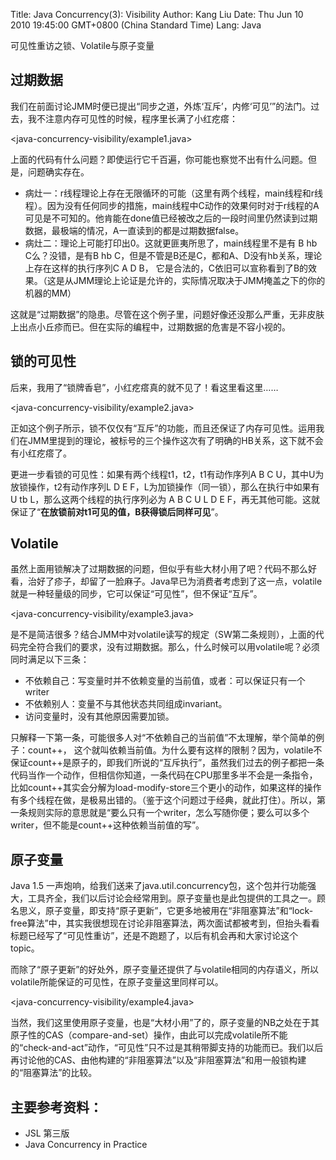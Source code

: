 Title: Java Concurrency(3): Visibility
Author: Kang Liu
Date: Thu Jun 10 2010 19:45:00 GMT+0800 (China Standard Time)
Lang: Java

可见性重访之锁、Volatile与原子变量

## 过期数据
我们在前面讨论JMM时便已提出“同步之道，外炼‘互斥’，内修‘可见’”的法门。过去，我不注意内存可见性的时候，程序里长满了小红疙瘩：

<java-concurrency-visibility/example1.java>


上面的代码有什么问题？即使运行它千百遍，你可能也察觉不出有什么问题。但是，问题确实存在。

* 病灶一：r线程理论上存在无限循环的可能（这里有两个线程，main线程和r线程）。因为没有任何同步的措施，main线程中C动作的效果何时对于r线程的A可见是不可知的。他肯能在done值已经被改之后的一段时间里仍然读到过期数据，最极端的情况，A一直读到的都是过期数据false。
* 病灶二：理论上可能打印出0。这就更匪夷所思了，main线程里不是有 B hb C么？没错，是有B hb C，但是不管是B还是C，都和A、D没有hb关系，理论上存在这样的执行序列C A D B， 它是合法的，C依旧可以宣称看到了B的效果。（这是从JMM理论上论证是允许的，实际情况取决于JMM掩盖之下的你的机器的MM）

这就是“过期数据”的隐患。尽管在这个例子里，问题好像还没那么严重，无非皮肤上出点小丘疹而已。但在实际的编程中，过期数据的危害是不容小视的。

## 锁的可见性
后来，我用了“锁牌香皂”，小红疙瘩真的就不见了！看这里看这里……

<java-concurrency-visibility/example2.java>

正如这个例子所示，锁不仅仅有“互斥”的功能，而且还保证了内存可见性。运用我们在JMM里提到的理论，被标号的三个操作这次有了明确的HB关系，这下就不会有小红疙瘩了。

更进一步看锁的可见性：如果有两个线程t1，t2，t1有动作序列A B C U，其中U为放锁操作，t2有动作序列L D E F，L为加锁操作（同一锁），那么在执行中如果有U tb L，那么这两个线程的执行序列必为 A B C U L D E F，再无其他可能。这就保证了“**在放锁前对t1可见的值，B获得锁后同样可见**”。

## Volatile
虽然上面用锁解决了过期数据的问题，但似乎有些大材小用了吧？代码不那么好看，治好了疹子，却留了一脸麻子。Java早已为消费者考虑到了这一点，volatile就是一种轻量级的同步，它可以保证“可见性”，但不保证“互斥”。

<java-concurrency-visibility/example3.java>

是不是简洁很多？结合JMM中对volatile读写的规定（SW第二条规则），上面的代码完全符合我们的要求，没有过期数据。那么，什么时候可以用volatile呢？必须同时满足以下三条：

* 不依赖自己：写变量时并不依赖变量的当前值，或者：可以保证只有一个writer
* 不依赖别人：变量不与其他状态共同组成invariant。
* 访问变量时，没有其他原因需要加锁。

只解释一下第一条，可能很多人对“不依赖自己的当前值”不太理解，举个简单的例子：count++， 这个就叫依赖当前值。为什么要有这样的限制？因为，volatile不保证count++是原子的，即我们所说的“互斥执行”，虽然我们过去的例子都把一条代码当作一个动作，但相信你知道，一条代码在CPU那里多半不会是一条指令，比如count++其实会分解为load-modify-store三个更小的动作，如果这样的操作有多个线程在做，是极易出错的。（鉴于这个问题过于经典，就此打住）。所以，第一条规则实际的意思就是“要么只有一个writer，怎么写随你便；要么可以多个writer，但不能是count++这种依赖当前值的写”。

## 原子变量
Java 1.5 一声炮响，给我们送来了java.util.concurrency包，这个包并行功能强大，工具齐全，我们以后讨论会经常用到。原子变量也是此包提供的工具之一。顾名思义，原子变量，即支持“原子更新”，它更多地被用在“非阻塞算法”和“lock-free算法”中，其实我很想现在讨论非阻塞算法，两次面试都被考到，但抬头看看标题已经写了“可见性重访”，还是不跑题了，以后有机会再和大家讨论这个topic。

而除了“原子更新”的好处外，原子变量还提供了与volatile相同的内存语义，所以volatile所能保证的可见性，在原子变量这里同样可以。

<java-concurrency-visibility/example4.java>

当然，我们这里使用原子变量，也是“大材小用”了的，原子变量的NB之处在于其原子性的CAS（compare-and-set）操作，由此可以完成volatile所不能的“check-and-act”动作，“可见性”只不过是其稍带脚支持的功能而已。我们以后再讨论他的CAS、由他构建的“非阻塞算法”以及“非阻塞算法”和用一般锁构建的“阻塞算法”的比较。

## 主要参考资料：

* JSL 第三版
* Java Concurrency in Practice